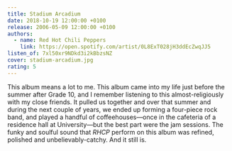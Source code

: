 ```yaml
---
title: Stadium Arcadium
date: 2018-10-19 12:00:00 +0100
release: 2006-05-09 12:00:00 +0100
authors:
  - name: Red Hot Chili Peppers
    link: https://open.spotify.com/artist/0L8ExT028jH3ddEcZwqJJ5
listen_of: 7xl50xr9NDkd3i2kBbzsNZ
cover: stadium-arcadium.jpg
rating: 5
---
```


This album means a lot to me. This album came into my life just before the summer after Grade 10, and I remember listening to this almost-religiously with my close friends. It pulled us together and over that summer and during the next couple of years, we ended up forming a four-piece rock band, and played a handful of coffeehouses—once in the cafeteria of a residence hall at University—but the best part were the jam sessions. The funky and soulful sound that *RHCP* perform on this album was refined, polished and unbelievably-catchy. And it still is.
